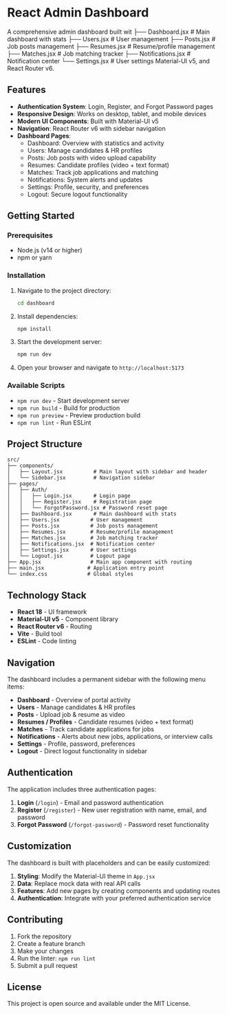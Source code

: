 # React Admin Dashboard

A comprehensive admin dashboard built wit ├── Dashboard.jsx # Main dashboard with stats
├── Users.jsx # User management
├── Posts.jsx # Job posts management
├── Resumes.jsx # Resume/profile management
├── Matches.jsx # Job matching tracker
├── Notifications.jsx # Notification center
└── Settings.jsx # User settings Material-UI v5, and React Router v6.

## Features

- **Authentication System**: Login, Register, and Forgot Password pages
- **Responsive Design**: Works on desktop, tablet, and mobile devices
- **Modern UI Components**: Built with Material-UI v5
- **Navigation**: React Router v6 with sidebar navigation
- **Dashboard Pages**:
  - Dashboard: Overview with statistics and activity
  - Users: Manage candidates & HR profiles
  - Posts: Job posts with video upload capability
  - Resumes: Candidate profiles (video + text format)
  - Matches: Track job applications and matching
  - Notifications: System alerts and updates
  - Settings: Profile, security, and preferences
  - Logout: Secure logout functionality

## Getting Started

### Prerequisites

- Node.js (v14 or higher)
- npm or yarn

### Installation

1. Navigate to the project directory:

   ```bash
   cd dashboard
   ```

2. Install dependencies:

   ```bash
   npm install
   ```

3. Start the development server:

   ```bash
   npm run dev
   ```

4. Open your browser and navigate to `http://localhost:5173`

### Available Scripts

- `npm run dev` - Start development server
- `npm run build` - Build for production
- `npm run preview` - Preview production build
- `npm run lint` - Run ESLint

## Project Structure

```
src/
├── components/
│   ├── Layout.jsx          # Main layout with sidebar and header
│   └── Sidebar.jsx         # Navigation sidebar
├── pages/
│   ├── Auth/
│   │   ├── Login.jsx       # Login page
│   │   ├── Register.jsx    # Registration page
│   │   └── ForgotPassword.jsx # Password reset page
│   ├── Dashboard.jsx       # Main dashboard with stats
│   ├── Users.jsx          # User management
│   ├── Posts.jsx          # Job posts management
│   ├── Resumes.jsx        # Resume/profile management
│   ├── Matches.jsx        # Job matching tracker
│   ├── Notifications.jsx  # Notification center
│   ├── Settings.jsx       # User settings
│   └── Logout.jsx         # Logout page
├── App.jsx                # Main app component with routing
├── main.jsx              # Application entry point
└── index.css             # Global styles
```

## Technology Stack

- **React 18** - UI framework
- **Material-UI v5** - Component library
- **React Router v6** - Routing
- **Vite** - Build tool
- **ESLint** - Code linting

## Navigation

The dashboard includes a permanent sidebar with the following menu items:

- **Dashboard** - Overview of portal activity
- **Users** - Manage candidates & HR profiles
- **Posts** - Upload job & resume as video
- **Resumes / Profiles** - Candidate resumes (video + text format)
- **Matches** - Track candidate applications for jobs
- **Notifications** - Alerts about new jobs, applications, or interview calls
- **Settings** - Profile, password, preferences
- **Logout** - Direct logout functionality in sidebar

## Authentication

The application includes three authentication pages:

1. **Login** (`/login`) - Email and password authentication
2. **Register** (`/register`) - New user registration with name, email, and password
3. **Forgot Password** (`/forgot-password`) - Password reset functionality

## Customization

The dashboard is built with placeholders and can be easily customized:

1. **Styling**: Modify the Material-UI theme in `App.jsx`
2. **Data**: Replace mock data with real API calls
3. **Features**: Add new pages by creating components and updating routes
4. **Authentication**: Integrate with your preferred authentication service

## Contributing

1. Fork the repository
2. Create a feature branch
3. Make your changes
4. Run the linter: `npm run lint`
5. Submit a pull request

## License

This project is open source and available under the MIT License.
